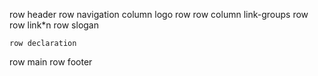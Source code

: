 row header
    row navigation
        column logo
            row 
            row
        column link-groups
            row
            row
                link*n
    row slogan
        
    row declaration
row main
row footer